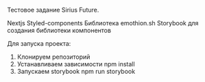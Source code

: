 Тестовое задание Sirius Future.

Nextjs
Styled-components
Библиотека emothion.sh
Storybook для создания библиотеки компонентов

Для запуска проекта:
1) Клонируем репозиторий
2) Устанавливаем зависимости
npm install
3) Запускаем storybook
npm run storybook

